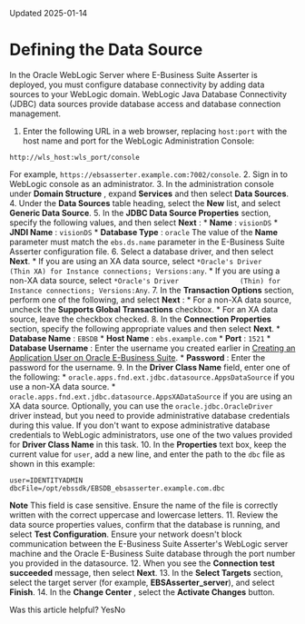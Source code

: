 Updated 2025-01-14
# Defining the Data Source
In the Oracle WebLogic Server where E-Business Suite Asserter is deployed, you must configure database connectivity by adding data sources to your WebLogic domain. WebLogic Java Database Connectivity (JDBC) data sources provide database access and database connection management.
  1. Enter the following URL in a web browser, replacing `host:port` with the host name and port for the WebLogic Administration Console:
```
http://wls_host:wls_port/console
```

For example, `https://ebsasserter.example.com:7002/console`.
  2. Sign in to WebLogic console as an administrator.
  3. In the administration console under **Domain Structure** , expand **Services** and then select **Data Sources**.
  4. Under the **Data Sources** table heading, select the **New** list, and select **Generic Data Source**.
  5. In the **JDBC Data Source Properties** section, specify the following values, and then select **Next** :
     * **Name** : `visionDS`
     * **JNDI Name** : `visionDS`
     * **Database Type** : `oracle`
The value of the **Name** parameter must match the `ebs.ds.name` parameter in the E-Business Suite Asserter configuration file.
  6. Select a database driver, and then select **Next**.
     * If you are using an XA data source, select `*Oracle's Driver               (Thin XA) for Instance connections; Versions:any`.
     * If you are using a non-XA data source, select `*Oracle's Driver               (Thin) for Instance connections; Versions:Any`.
  7. In the **Transaction Options** section, perform one of the following, and select **Next** :
     * For a non-XA data source, uncheck the **Supports Global Transactions** checkbox.
     * For an XA data source, leave the checkbox checked.
  8. In the **Connection Properties** section, specify the following appropriate values and then select **Next**.
     * **Database Name** : `EBSDB`
     * **Host Name** : `ebs.example.com`
     * **Port** : `1521`
     * **Database Username** : Enter the username you created earlier in [Creating an Application User on Oracle E-Business Suite](https://docs.oracle.com/en-us/iaas/Content/Identity/ebs/create-app-user-ebs.htm#create-app-user-ebs "You must create a specific application user that is authorized to connect to the Oracle E-Business Suite database. The Apps Schema Connect role determines the authorization to connect to the Oracle E-Business Suite database. A user that has this role is authorized to connect to the Oracle E-Business Suite database.").
     * **Password** : Enter the password for the username.
  9. In the **Driver Class Name** field, enter one of the following:
     * `oracle.apps.fnd.ext.jdbc.datasource.AppsDataSource` if you use a non-XA data source.
     * `oracle.apps.fnd.ext.jdbc.datasource.AppsXADataSource` if you are using an XA data source.
Optionally, you can use the `oracle.jdbc.OracleDriver` driver instead, but you need to provide administrative database credentials during this value. If you don't want to expose administrative database credentials to WebLogic administrators, use one of the two values provided for **Driver Class Name** in this task.
  10. In the **Properties** text box, keep the current value for `user`, add a new line, and enter the path to the `dbc` file as shown in this example:
```
user=IDENTITYADMIN
dbcFile=/opt/ebssdk/EBSDB_ebsasserter.example.com.dbc
```

**Note** This field is case sensitive. Ensure the name of the file is correctly written with the correct uppercase and lowercase letters.
  11. Review the data source properties values, confirm that the database is running, and select **Test Configuration**.
Ensure your network doesn't block communication between the E-Business Suite Asserter's WebLogic server machine and the Oracle E-Business Suite database through the port number you provided in the datasource.
  12. When you see the **Connection test succeeded** message, then select **Next**.
  13. In the **Select Targets** section, select the target server (for example, **EBSAsserter_server**), and select **Finish**.
  14. In the **Change Center** , select the **Activate Changes** button. 


Was this article helpful?
YesNo

